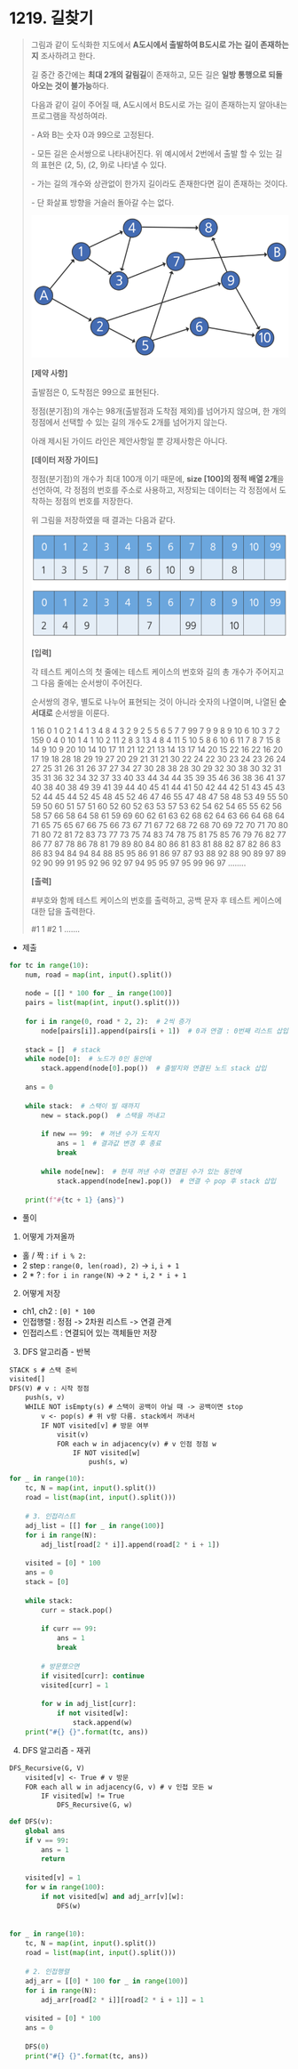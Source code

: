 # 1219. 길찾기

> 그림과 같이 도식화한 지도에서 **A도시에서 출발하여 B도시로 가는 길이 존재하는지** 조사하려고 한다.
>
> 길 중간 중간에는 **최대 2개의 갈림길**이 존재하고, 모든 길은 **일방 통행으로 되돌아오는 것이 불가능**하다.
>
> 다음과 같이 길이 주어질 때, A도시에서 B도시로 가는 길이 존재하는지 알아내는 프로그램을 작성하여라.
>
>  \- A와 B는 숫자 0과 99으로 고정된다.
>
>  \- 모든 길은 순서쌍으로 나타내어진다. 위 예시에서 2번에서 출발 할 수 있는 길의 표현은 (2, 5), (2, 9)로 나타낼 수 있다.
>
>  \- 가는 길의 개수와 상관없이 한가지 길이라도 존재한다면 길이 존재하는 것이다.
>
>  \- 단 화살표 방향을 거슬러 돌아갈 수는 없다.
>
> ![image-20210820142034804](01219-길찾기.assets/image-20210820142034804.png)
>
> **[제약 사항]**
>
> 출발점은 0, 도착점은 99으로 표현된다.
>
> 정점(분기점)의 개수는 98개(출발점과 도착점 제외)를 넘어가지 않으며, 한 개의 정점에서 선택할 수 있는 길의 개수도 2개를 넘어가지 않는다.
>
> 아래 제시된 가이드 라인은 제안사항일 뿐 강제사항은 아니다.
>
> **[데이터 저장 가이드]**
>
> 정점(분기점)의 개수가 최대 100개 이기 때문에, **size [100]의 정적 배열 2개**을 선언하여, 각 정점의 번호를 주소로 사용하고, 저장되는 데이터는 각 정점에서 도착하는 정점의 번호를 저장한다.
>
> 위 그림을 저장하였을 때 결과는 다음과 같다.
>
> ![image-20210820142055256](01219-길찾기.assets/image-20210820142055256.png)
>
> **[입력]**
>
> 각 테스트 케이스의 첫 줄에는 테스트 케이스의 번호와 길의 총 개수가 주어지고 그 다음 줄에는 순서쌍이 주어진다.
>
> 순서쌍의 경우, 별도로 나누어 표현되는 것이 아니라 숫자의 나열이며, 나열된 **순서대로** 순서쌍을 이룬다.
>
> 1 16
> 0 1 0 2 1 4 1 3 4 8 4 3 2 9 2 5 5 6 5 7 7 99 7 9 9 8 9 10 6 10 3 7
> 2 159
> 0 4 0 10 1 4 1 10 2 11 2 8 3 13 4 8 4 11 5 10 5 8 6 10 6 11 7 8 7 15 8 14 9 10 9 20 10 14 10 17 11 21 12 21 13 14 13 17 14 20 15 22 16 22 16 20 17 19 18 28 18 29 19 27 20 29 21 31 21 30 22 24 22 30 23 24 23 26 24 27 25 31 26 31 26 37 27 34 27 30 28 38 28 30 29 32 30 38 30 32 31 35 31 36 32 34 32 37 33 40 33 44 34 44 35 39 35 46 36 38 36 41 37 40 38 40 38 49 39 41 39 44 40 45 41 44 41 50 42 44 42 51 43 45 43 52 44 45 44 52 45 48 45 52 46 47 46 55 47 48 47 58 48 53 49 55 50 59 50 60 51 57 51 60 52 60 52 63 53 57 53 62 54 62 54 65 55 62 56 58 57 66 58 64 58 61 59 69 60 62 61 63 62 68 62 64 63 66 64 68 64 71 65 75 65 67 66 75 66 73 67 71 67 72 68 72 68 70 69 72 70 71 70 80 71 80 72 81 72 83 73 77 73 75 74 83 74 78 75 81 75 85 76 79 76 82 77 86 77 87 78 86 78 81 79 89 80 84 80 86 81 83 81 88 82 87 82 86 83 86 83 94 84 94 84 88 85 95 86 91 86 97 87 93 88 92 88 90 89 97 89 92 90 99 91 95 92 96 92 97 94 95 95 97 95 99 96 97
> ........
>
> **[출력]**
>
> \#부호와 함께 테스트 케이스의 번호를 출력하고, 공백 문자 후 테스트 케이스에 대한 답을 출력한다.
>
> \#1 1
> \#2 1
> .......

- 제출

```python
for tc in range(10):
    num, road = map(int, input().split())

    node = [[] * 100 for _ in range(100)]
    pairs = list(map(int, input().split()))

    for i in range(0, road * 2, 2):  # 2씩 증가
        node[pairs[i]].append(pairs[i + 1])  # 0과 연결 : 0번째 리스트 삽입, 1과 연결 : 1번째 리스트 삽입

    stack = []  # stack
    while node[0]:  # 노드가 0인 동안에
        stack.append(node[0].pop())  # 출발지와 연결된 노드 stack 삽입

    ans = 0

    while stack:  # 스택이 빌 때까지
        new = stack.pop()  # 스택을 꺼내고

        if new == 99:  # 꺼낸 수가 도착지
            ans = 1  # 결과값 변경 후 종료
            break

        while node[new]:  # 현재 꺼낸 수와 연결된 수가 있는 동안에
            stack.append(node[new].pop())  # 연결 수 pop 후 stack 삽입

    print(f"#{tc + 1} {ans}")
```

- 풀이

1. 어떻게 가져올까

- 홀 / 짝 : `if i % 2:`
- 2 step  : `range(0, len(road), 2)` -> `i`, `i + 1`
- 2 * ? : `for i in range(N)` -> `2 * i`, `2 * i + 1`

2. 어떻게 저장

- ch1, ch2 : `[0] * 100`
- 인접행렬 : 정점 -> 2차원 리스트 -> 연결 관계
- 인접리스트 : 연결되어 있는 객체들만 저장  

3. DFS 알고리즘 - 반복

```pseudocode
STACK s # 스택 준비
visited[] 
DFS(V) # v : 시작 정점
	push(s, v)
	WHILE NOT isEmpty(s) # 스택이 공백이 아닐 때 -> 공백이면 stop
		v <- pop(s) # 위 v랑 다름. stack에서 꺼내서
		IF NOT visited[v] # 방문 여부
			visit(v)
			FOR each w in adjacency(v) # v 인점 정점 w
				IF NOT visited[w]
					push(s, w)
```

```python
for _ in range(10):
    tc, N = map(int, input().split())
    road = list(map(int, input().split()))
    
    # 3. 인접리스트
    adj_list = [[] for _ in range(100)]
    for i in range(N):
        adj_list[road[2 * i]].append(road[2 * i + 1])

    visited = [0] * 100
    ans = 0
    stack = [0]

    while stack:
        curr = stack.pop()

        if curr == 99:
            ans = 1
            break

        # 방문했으면
        if visited[curr]: continue
        visited[curr] = 1

        for w in adj_list[curr]:
            if not visited[w]:
                stack.append(w)
    print("#{} {}".format(tc, ans))
```

4. DFS 알고리즘 - 재귀

```pseudocode
DFS_Recursive(G, V)
	visited[v] <- True # v 방문  
	FOR each all w in adjacency(G, v) # v 인접 모든 w 
		IF visited[w] != True
			DFS_Recursive(G, w) 
```

```python
def DFS(v):
    global ans
    if v == 99:
        ans = 1
        return

    visited[v] = 1
    for w in range(100):
        if not visited[w] and adj_arr[v][w]:
            DFS(w)


for _ in range(10):
    tc, N = map(int, input().split())
    road = list(map(int, input().split()))
    
    # 2. 인접행렬
    adj_arr = [[0] * 100 for _ in range(100)]
    for i in range(N):
        adj_arr[road[2 * i]][road[2 * i + 1]] = 1

    visited = [0] * 100
    ans = 0

    DFS(0)
    print("#{} {}".format(tc, ans))
```